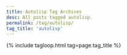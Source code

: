 ```yaml
---
title: Autolisp Tag Archives
desc: All posts tagged autolisp.
permalink: /tag/autolisp/
tag_title: 'autolisp'
---
```

{% include tagloop.html tag=page.tag_title %}